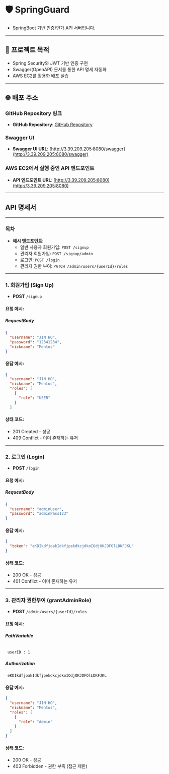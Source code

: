 # 🛡️ SpringGuard

- SpringBoot 기반 인증/인가 API 서버입니다.

---

## 📌 프로젝트 목적

- Spring Security와 JWT 기반 인증 구현
- Swagger(OpenAPI) 문서를 통한 API 명세 자동화
- AWS EC2를 활용한 배포 실습

---

## 🌐 배포 주소 

### GitHub Repository 링크
- **GitHub Repository**: [GitHub Repository](https://github.com/JH1Yoon/springboot-jwt-auth)

### Swagger UI
- **Swagger UI URL**: [http://3.39.209.205:8080/swagger](http://3.39.209.205:8080/swagger)

### AWS EC2에서 실행 중인 API 엔드포인트
- **API 엔드포인트 URL**: [http://3.39.209.205:8080](http://3.39.209.205:8080)

---

## API 명세서

---
### 목차
- **예시 엔드포인트**:
    - 일반 사용자 회원가입: `POST /signup`
    - 관리자 회원가입: `POST /signup/admin`
    - 로그인: `POST /login`
    - 관리자 권한 부여: `PATCH /admin/users/{userId}/roles`

---

### 1. 회원가입 (Sign Up)

- **POST** `/signup`

#### 요청 예시:
##### RequestBody
```json
{
  "username": "JIN HO",
  "password": "12341234",
  "nickname": "Mentos"
}
```
#### 응답 예시:
``` json
{
  "username": "JIN HO",
  "nickname": "Mentos",
  "roles": [
    {
      "role": "USER"
    }
  ]
```

#### 상태 코드:
- 201 Created - 성공
- 409 Conflict - 이미 존재하는 유저

---

### 2. 로그인 (Login)

- **POST** `/login`

#### 요청 예시:
##### RequestBody
```json
{
  "username": "adminUser",
  "password": "adminPass123"
}
```
#### 응답 예시:
``` json
{
  "token": "eKDIkdfjoakIdkfjpekdkcjdkoIOdjOKJDFOlLDKFJKL"
}
```

#### 상태 코드:
- 200 OK - 성공
- 401 Conflict - 이미 존재하는 유저

---

### 3. 관리자 권한부여 (grantAdminRole)

- **POST** `/admin/users/{userId}/roles`

#### 요청 예시:
##### PathVariable
```

 userID : 1
```
##### Authorization
```
 eKDIkdfjoakIdkfjpekdkcjdkoIOdjOKJDFOlLDKFJKL
```

#### 응답 예시:
``` json
{
  "username": "JIN HO",
  "nickname": "Mentos",
  "roles": [
    {
      "role": "Admin"
    }
  ]
}
```

#### 상태 코드:
- 200 OK - 성공
- 403 Forbidden - 권한 부족 (접근 제한)
